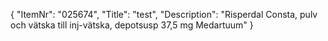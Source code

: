 {
  "ItemNr": "025674",
  "Title": "test",
  "Description": "Risperdal Consta, pulv och vätska till inj-vätska, depotsusp 37,5 mg Medartuum"
}
